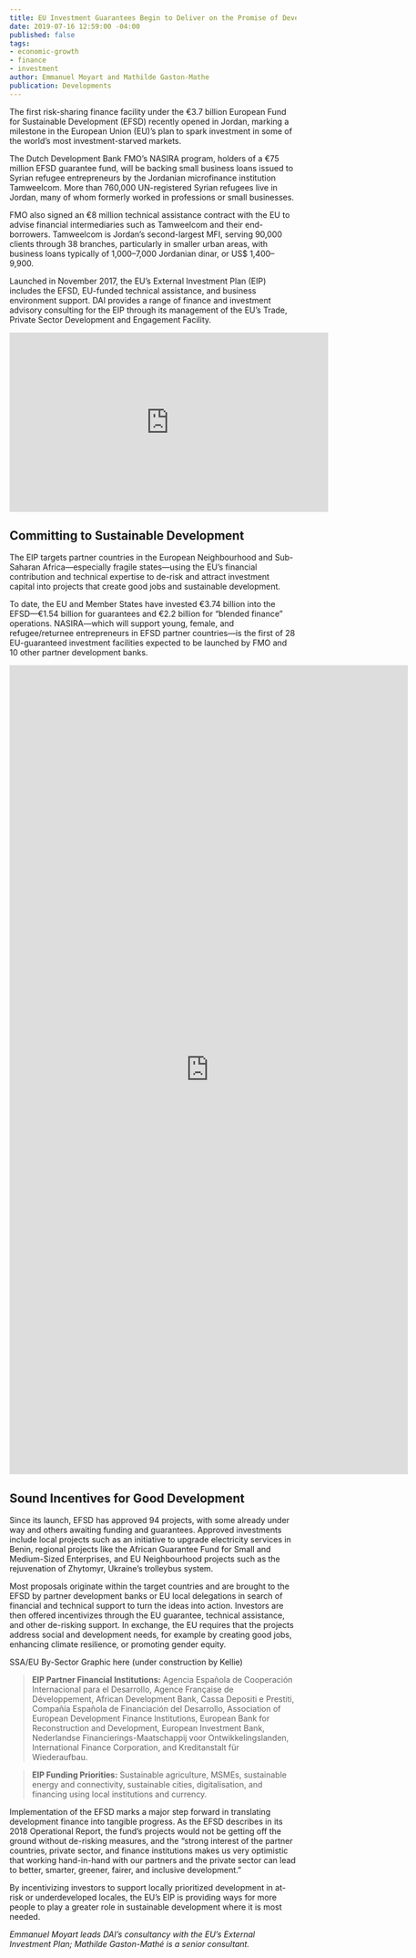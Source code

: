 ```yaml
---
title: EU Investment Guarantees Begin to Deliver on the Promise of Development Finance
date: 2019-07-16 12:59:00 -04:00
published: false
tags:
- economic-growth
- finance
- investment
author: Emmanuel Moyart and Mathilde Gaston-Mathe
publication: Developments
---
```


The first risk-sharing finance facility under the €3.7 billion European Fund for Sustainable Development (EFSD) recently opened in Jordan, marking a milestone in the European Union (EU)’s plan to spark investment in some of the world’s most investment-starved markets.




The Dutch Development Bank FMO’s NASIRA program, holders of a €75 million EFSD guarantee fund, will be backing small business loans issued to Syrian refugee entrepreneurs by the Jordanian microfinance institution Tamweelcom. More than 760,000 UN-registered Syrian refugees live in Jordan, many of whom formerly worked in professions or small businesses. 

FMO also signed an €8 million technical assistance contract with the EU to advise financial intermediaries such as Tamweelcom and their end-borrowers. Tamweelcom is Jordan’s second-largest MFI, serving 90,000 clients through 38 branches, particularly in smaller urban areas, with business loans typically of 1,000–7,000 Jordanian dinar, or US$ 1,400–9,900.

Launched in November 2017, the EU’s External Investment Plan (EIP) includes the EFSD, EU-funded technical assistance, and business environment support. DAI provides a range of finance and investment advisory consulting for the EIP through its management of the EU’s Trade, Private Sector Development and Engagement Facility.

<iframe width="560" height="315" src="https://www.youtube.com/embed/sNhFHnEa8hA" frameborder="0" allow="accelerometer; autoplay; encrypted-media; gyroscope; picture-in-picture" allowfullscreen></iframe>

## Committing to Sustainable Development 

The EIP targets partner countries in the European Neighbourhood and Sub-Saharan Africa—especially fragile states—using the EU’s financial contribution and technical expertise to de-risk and attract investment capital into projects that create good jobs and sustainable development.

To date, the EU and Member States have invested €3.74 billion into the EFSD—€1.54 billion for guarantees and €2.2 billion for “blended finance” operations. NASIRA—which will support young, female, and refugee/returnee entrepreneurs in EFSD partner countries—is the first of 28 EU-guaranteed investment facilities expected to be launched by FMO and 10 other partner development banks. 

<iframe src="https://e.infogram.com/_/wT6B85nAU0m924g72Gmx?src=embed" title="TSPD EIP Final" width="700" height="1420" scrolling="no" frameborder="0" style="border:none;" allowfullscreen="allowfullscreen"></iframe>

## Sound Incentives for Good Development

Since its launch, EFSD has approved 94 projects, with some already under way and others awaiting funding and guarantees. Approved investments include local projects such as an initiative to upgrade electricity services in Benin, regional projects like the African Guarantee Fund for Small and Medium-Sized Enterprises, and EU Neighbourhood projects such as the rejuvenation of Zhytomyr, Ukraine’s trolleybus system. 

Most proposals originate within the target countries and are brought to the EFSD by partner development banks or EU local delegations in search of financial and technical support to turn the ideas into action. Investors are then offered incentivizes through the EU guarantee, technical assistance, and other de-risking support. In exchange, the EU requires that the projects address social and development needs, for example by creating good jobs, enhancing climate resilience, or promoting gender equity.

SSA/EU By-Sector Graphic here (under construction by Kellie)

>**EIP Partner Financial Institutions:** Agencia Española de Cooperación Internacional para el Desarrollo, Agence Française de Développement, African Development Bank, Cassa Depositi e Prestiti, Compañía Española de Financiación del Desarrollo, Association of European Development Finance Institutions, European Bank for Reconstruction and Development, European Investment Bank, Nederlandse Financierings-Maatschappij voor Ontwikkelingslanden, International Finance Corporation, and Kreditanstalt für Wiederaufbau.

>**EIP Funding Priorities:** Sustainable agriculture, MSMEs, sustainable energy and connectivity, sustainable cities, digitalisation, and financing using local institutions and currency.

Implementation of the EFSD marks a major step forward in translating development finance into tangible progress. As the EFSD describes in its 2018 Operational Report, the fund’s projects would not be getting off the ground without de-risking measures, and the “strong interest of the partner countries, private sector, and finance institutions makes us very optimistic that working hand-in-hand with our partners and the private sector can lead to better, smarter, greener, fairer, and inclusive development.” 

By incentivizing investors to support locally prioritized development in at-risk or underdeveloped locales, the EU’s EIP is providing ways for more people to play a greater role in sustainable development where it is most needed.

*Emmanuel Moyart leads DAI’s consultancy with the EU’s External Investment Plan; Mathilde Gaston-Mathé is a senior consultant.*
